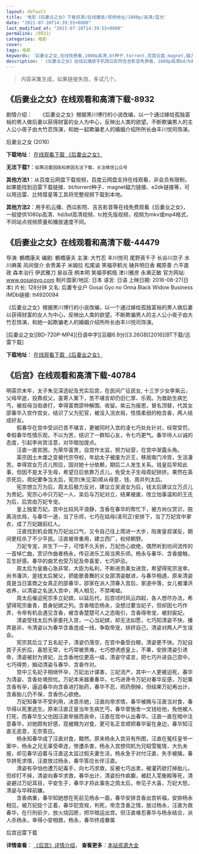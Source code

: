 ```yaml
---
layout: default
title: '电影《后妻业之女》下载资源/在线播放/视频地址/1080p/高清/蓝光'
date: "2021-07-10T14:39:55+0800"
last_modified_at: "2021-07-10T14:39:55+0800"
permalink: /8932/
categories: 电影
cover:
tags: 电影
keywords: '后妻业之女,在线免费看,1080p高清,bt种子,torrent,百度云盘,magnet,磁力链,迅雷下载资源'
description: '《后妻业之女》在线云播放手机西瓜影院吉吉影音免费看，1080p高清bd/hd未删减完整版和tc抢先枪版，mkv/mp4格式，附带bt/torrent种子、magnet/磁力链、百度云盘、网盘资源迅雷下载链接'
---
```


>内容采集生成，如果链接失效，多试几个。


## 《后妻业之女》在线观看和高清下载-8932

剧情介绍：　　《后妻业之女》根据黑川博行的小说改编，以一个通过嫁给孤独富裕的男人做后妻以获得财富的女人为中心，反映出人类的欲望。不断欺骗男人的主人公小夜子由大竹忍饰演，和她一起欺骗老人的婚姻介绍所所长由丰川悦司饰演。


后妻业之女 (2016)

**下载地址**： [在线观看下载 《后妻业之女》](https://www.btbtdy.me/btdy/dy10209.html) 


**无法下载?**：`如果迅雷因版权原因无法下载，关注微信公众号 `

**其他方法1**：从百度云网盘下载视频，百度云网盘支持在线观看，非会员有限制，如果能找到迅雷下载链接、bt/torrent种子、magnet磁力链接、e2dk链接等，可以用迅雷、比特彗星等工具将完整视频下载到本地。

**其他方法2**：用手机云播、西瓜影院、吉吉影音等在线免费观看《后妻业之女》，一般提供1080p高清、hd/bd高清视频、tc抢先版视频，视频为mkv或mp4格式，不同站点视频质量和播放速度不同。


## 《后妻业之女》在线观看和高清下载-44479

导演: 鶴橋康夫 编剧: 鶴橋康夫 主演: 大竹忍 丰川悦司 尾野真千子 长谷川京子 水川麻美 风间俊介 余贵美子 米姆拉 松尾谕 笑福亭鹤光 樋井明日香 梶原善 六平直政 森本治行 伊武雅刀 泉谷茂 柄本明 笑福亭鹤瓶 津川雅彦 永濑正敏 官方网站: www.gosaigyo.com 制片国家/地区: 日本 语言: 日语 上映日期: 2016-08-27(日本) 片长: 128分钟 又名: 后妻专业户 Gosai Gyo no Onna Black Widow Business IMDb链接: tt4920094

《后妻业之女》根据黑川博行的小说改编，以一个通过嫁给孤独富裕的男人做后妻以获得财富的女人为中心，反映出人类的欲望。不断欺骗男人的主人公小夜子由大竹忍饰演，和她一起欺骗老人的婚姻介绍所所长由丰川悦司饰演。


[后妻业之女][BD-720P-MP4][日语中字][豆瓣6.9分][3.26GB][2016][BT下载/迅雷下载]

**下载地址**： [在线观看下载 《后妻业之女》](https://www.btdx8.com/torrent/gosai_gyo_no_onna_2016.html) 


## 《后宫》在线观看和高清下载-40784

明英宗末年，太子朱见深选妃及充实后宫，在民间广征民女, 十三岁少女李紫云，父母早逝，投靠叔父，虽寄人篱下，苦不堪言却仍旧仁厚、乐观。为救助生病乞丐，被叔母当街虐打，幸得富商邵仲解围、收留。紫云为报恩，冒名顶替，代其女邵春华入宫作宫女，结识了父为犯官，被没入浣衣局，性情柔弱的柏含香，两人结成好友。<br />　　假春华在宫中受训已苦不堪言，更被同时入宫的凌七巧处处针对，经常受罚，幸假春华性情乐观，不以为苦，结识了一群知心友，令七巧更气。春华待人以诚的态度，引起李尚宫注意，对华暗加提点。<br />　　汪直一直贫困，为荣华富贵，自宫作太监，努力钻营，在宫中渐露头角。<br />　　英宗因土木堡之变被代宗夺权，年幼太子被废为沂王，移居南门冷宫，生活凄苦。幸得宫女万贞儿照应，固对她十分依赖，期后二人发生关系。钱皇后早知此事，但因不是太子生母，希望日后依靠万贞儿，免受太子生母周妃排挤。果然在英宗死后，周妃要争当太后，宪宗(朱见深)顺从母意，钱、周并列太后。<br />　　宪宗想立万为后，周太后极力反对，建议立吴淑女为后，钱太后建议立万贞儿为贵妃。宪宗心中只万妃一人，吴后与万妃对立，结果被废，改立怕事温和的王氏为后，后宫由万妃专宠。<br />　　皇上独爱万妃，宫中比较风平浪静，含香在春华的帮忙下，被方尚仪赏识，脱离浣衣局，与春华一道，当了乐师，七巧在姑母(凌司正)安排下，当了万妃宫中掌衣，成了万妃跟前红人。<br />　　汪直找到机会既为万妃出口气，又令自己往上爬进一大步，陷害皇叔谋反，期间更枉杀了不少平民。汪直被帝重用，建立西厂，权倾朝野。<br />　　万妃专宠，并生下一子，可惜不久夭折，万妃伤心欲绝，偶然听到坊间流传的一首悼亡曲，赏识作曲者杨永，传召进乐工局当男乐师。杨永与春华、含香接触，互生好感。春华的曲艺也受万妃及帝喜爱，七巧妒忌。<br />　　周太后为皇裔心急非常，大臣为私利，不断进贡美女进宫，希望得宪宗宠幸。尚书潘洪，是钱太后舅父，把能歌善舞的义女邵清姿献进，与春华相遇，原来清姿竟是当日富商之女真正的邵春华，邵家在派人顶春入宫后，家道中落，女儿被潘洪收养，以清姿之名送入宫中，两人相见，不禁唏嘘。<br />　　周太后催迫宪宗多立妃嫔，以延后代，后宫顷时风云四起，各人想尽办法，希望得宪宗垂青，晋身妃嫔之列。含香暗恋杨永，没想过要当妃子，但却因七巧作弄，令帝有机会遇见含香，被含香楚楚可人之态吸引，含香得帝宠，被封宸妃。<br />　　清姿受钱太后外家委托入宫，一心当妃嫔，却无法如愿，七巧知清姿不快，播弄是非，令清姿以为春华含香连成一线，争取帝宠，排挤自己，清姿对两人产生误会。<br />　　宪宗其后立了五名妃子，清姿仍落空，在宫中备受白眼，清姿更不快。万妃自其子夭折后，喜怒无常，七巧常被责难，七巧想诱惑皇上，不果，安排清姿引诱帝，清姿被封为贤妃，比含香地位更高一级，清姿守诺言，把七巧升进自己宫中，七巧得势，搧动清姿与春华、含香作对。<br />　　宫中三名妃子相继怀孕，万妃出计谋害，三妃流产，其中一人更被迫死，春华为清姿、含香处境担忧。万妃本来器重春华，七巧进谗令万妃对春华反感，万妃乘含香有孕，逼迫春华向含香进打胎药，春华不忍，把药倒掉，但结果万妃再出计，含香胎儿仍不保，含香伤心欲绝。<br />　　万妃知春华不受利用，决意杀她，汪直向帝求情，春华被赐与汪直当对食，春华得以死里逃生。原来汪直正是当年生病乞丐，春华曾施舍一文钱给他，免他被人打死，而春华生父也因汪直举报而丧命，汪直在宫中认出春华。汪直一直在暗中注意春华，对她颇有好感，现被赐为对食，更可名正言顺把春华留在身边，春华知汪直无恶意，无奈答应。<br />　　杨永知春华成了汪直对食，黯然。原来杨永入宫另有所图，汪直在冤枉皇爷一案中，杨永之兄无辜受牵连，惨遭杀害，杨永入宫想伺机为兄昭雪冤情，大仇未报，却见春华迫着与汪直这太监过假夫妻生活，杨永急于对付汪直，失手被擒，春华拼死求情，汪直放过杨永，春华答应长伴汪直。<br />　　清姿有孕怕也遭万妃毒手，向七巧求救，反被七巧出卖，被灌药欲打掉胎儿，但却打不掉，清姿向春华求救，春华出计，清姿扮作疯癫，被赶入芜衡殿等死，清姿避过万妃耳目，平安生子，春华才将此事告之周太后，帝见子大喜，万妃大怒，清姿与华释前嫌。<br />　　含香病重，春华知她想在死前见杨永一面，春华安排含香出宫祈福，安排杨永相见，被万妃捉个正着，春华犯宫规，判死，帝念含香之情，放过杨永，汪直为救春华，在行刑前夕，放火烧囚房，把华暗运出宫。但汪直难忍春华与杨永结合，派人杀杨永，幸得小安相救，杨永，春华终成眷属


后宫迅雷下载

**详情查看**： [《后宫》详情介绍](/movie/40784/)， **查看更多**：[本站资源大全](/movie/t/all/)

